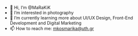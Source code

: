 - 👋 Hi, I’m @MaRaKiK
- 👀 I’m interested in photography
- 🌱 I’m currently learning more about UI/UX Design, Front-End Development and Digital Marketing
- 📫 How to reach me: mkosmarika@uth.gr 

<!---
MaRaKiK/MaRaKiK is a ✨ special ✨ repository because its `README.md` (this file) appears on your GitHub profile.
You can click the Preview link to take a look at your changes.
--->
